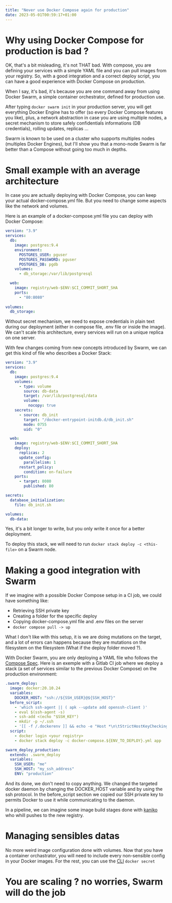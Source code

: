 ```yaml
---
title: "Never use Docker Compose again for production"
date: 2023-05-01T00:59:17+01:00
---
```


# Why using Docker Compose for production is bad ?

OK, that's a bit misleading, it's not THAT bad. With compose, you are defining your services with a simple YAML file and you can pull images from your registry.
So, with a good integration and a correct deploy script, you can have a good experience with Docker Compose on production.

When I say, it's bad, it's because you are one command away from using Docker Swarm, a simple container orchestrator, defined for production use.

After typing `docker swarm init` in your production server, you will get everything Docker Engine has to offer (so every Docker Compose features you like), plus, a network abstraction in case you are using multiple nodes, a secret mechanism to store safely confidentials informations (DB credentials), rolling updates, replicas ...

Swarm is known to be used on a cluster who supports multiples nodes (multiples Docker Engines), but I'll show you that a mono-node Swarm is far better than a Compose without going too much in depths.

# Small example with an average architecture

In case you are actually deploying with Docker Compose, you can keep your actual docker-compose.yml file.
But you need to change some aspects like the network and volumes.

Here is an example of a docker-compose.yml file you can deploy with Docker Compose:

```yml
version: "3.9"
services:
  db:
    image: postgres:9.4
    environment:
      POSTGRES_USER: pguser
      POSTGRES_PASSWORD: pguser
      POSTGRES_DB: pgdb
    volumes:
      - db_storage:/var/lib/postgresql

  web:
    image: registry/web-$ENV:$CI_COMMIT_SHORT_SHA
    ports:
      - "80:8080"
  
volumes:
  db_storage:
```

Without secret mechanism, we need to expose credentials in plain text during our deployment (either in compose file, .env file or inside the image).
We can't scale this architecture, every services will run on a unique replica on one server.

With few changes coming from new concepts introduced by Swarm, we can get this kind of file who describes a Docker Stack:
```yml
version: "3.9"
services:
  db:
    image: postgres:9.4
    volumes:
      - type: volume
        source: db-data
        target: /var/lib/postgresql/data
        volume:
          nocopy: true
    secrets:
      - source: db_init
        target: "/docker-entrypoint-initdb.d/db_init.sh"
        mode: 0755
        uid: "0"

  web:
    image: registry/web-$ENV:$CI_COMMIT_SHORT_SHA
    deploy:
      replicas: 2
      update_config:
        parallelism: 1
      restart_policy:
        condition: on-failure
    ports:
      - target: 8080
        published: 80

secrets:
  database_initialization:
    file: db_init.sh

volumes:
  db-data:
```

Yes, it's a bit longer to write, but you only write it once for a better deployment.

To deploy this stack, we will need to run `docker stack deploy -c <this-file>` on a Swarm node.



# Making a good integration with Swarm

If we imagine with a possible Docker Compose setup in a CI job, we could have something like:
- Retrieving SSH private key
- Creating a folder for the specific deploy
- Copying docker-compose.yml file and .env files on the server
- `docker compose pull -> up`

What I don't like with this setup, it is we are doing mutations on the target, and a lot of errors can happens because they are mutations on the filesystem on the filesystem (What if the deploy folder moved ?).

With Docker Swarm, you are only deploying a YAML file who follows the [Compose Spec](https://compose-spec.io/).
Here is an exemple with a Gitlab CI job where we deploy a stack (a set of services similar to the previous Docker Compose) on the production environment:

```yml
.swarm_deploy:
  image: docker:20.10.24
  variables:
    DOCKER_HOST: "ssh://${SSH_USER}@${SSH_HOST}"
  before_script:
    - 'which ssh-agent || ( apk --update add openssh-client )'
    - eval $(ssh-agent -s)
    - ssh-add <(echo "$SSH_KEY")
    - mkdir -p ~/.ssh
    - '[[ -f /.dockerenv ]] && echo -e "Host *\n\tStrictHostKeyChecking no\n\n" > ~/.ssh/config'
  script:
    - docker login <your registry>
    - docker stack deploy -c docker-compose.${ENV_TO_DEPLOY}.yml app

swarm_deploy_production:
  extends: .swarm_deploy
  variables:
    SSH_USER: "me"
    SSH_HOST: "my_ssh_address"
    ENV: "production"
```

And its done, we don't need to copy anything. We changed the targeted docker daemon by changing the DOCKER_HOST variable and by using the ssh protocol.
In the before_script section we copied our SSH private key to permits Docker to use it while communicating to the daemon.

In a pipeline, we can imagine some image build stages done with [kaniko](https://github.com/GoogleContainerTools/kaniko) who whill pushes to the new registry.

# Managing sensibles datas
 
No more weird image configuration done with volumes. Now that you have a container orchastrator, you will need to include every non-sensible config in your Docker images.
For the rest, you can use the [CLI](https://docs.docker.com/engine/swarm/secrets/) `docker secret`

# You are scaling ? no worries, Swarm will do the job